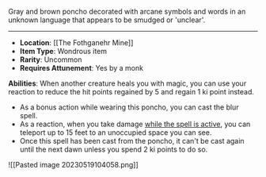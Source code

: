 Gray and brown poncho decorated with arcane symbols and words in an unknown language that appears to be smudged or 'unclear'.
 
---
- **Location**: [[The Fothganehr Mine]]
- **Item Type**: Wondrous item
- **Rarity**: Uncommon
- **Requires Attunement**: Yes by a monk

**Abilities**: ﻿When another creature heals you with magic, you can use your reaction to reduce the hit points regained by 5 and regain 1 ki point instead.
- As a bonus action while wearing this poncho, you can cast the blur spell. 
- As a reaction, when you take damage <u>while the spell is active</u>, you can teleport up to 15 feet to an unoccupied space you can see. 
- Once this spell has been cast from the poncho, it can't be cast again until the next dawn unless you spend 2 ki points to do so.

![[Pasted image 20230519104058.png]]